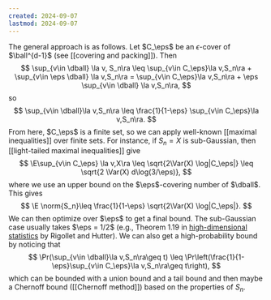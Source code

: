 ```yaml
---
created: 2024-09-07
lastmod: 2024-09-07
---
```


The general approach is as follows. Let $C_\eps$ be an $\epsilon$-cover of $\ball^{d-1}$ (see [[covering and packing]]). Then 
$$
\sup_{v\in \dball} \la v, S_n\ra \leq \sup_{v\in C_\eps}\la v,S_n\ra + \sup_{v\in \eps \dball} \la v,S_n\ra = \sup_{v\in C_\eps}\la v,S_n\ra + \eps \sup_{v\in \dball} \la v,S_n\ra,
$$
so
$$
\sup_{v\in \dball}\la v,S_n\ra \leq \frac{1}{1-\eps} \sup_{v\in C_\eps}\la v,S_n\ra.
$$
From here, $C_\eps$ is a finite set, so we can apply well-known [[maximal inequalities]] over finite sets. For instance, if $S_n=X$ is sub-Gaussian, then [[light-tailed maximal inequalities]] give 
$$
\E\sup_{v\in C_\eps} \la v,X\ra \leq \sqrt{2\Var(X) \log|C_\eps|} \leq \sqrt{2 \Var(X) d\log(3/\eps)},
$$
where we use an upper bound on the $\eps$-covering number of $\dball$. This gives 
$$
\E \norm{S_n}\leq \frac{1}{1-\eps} \sqrt{2\Var(X) \log|C_\eps|}.
$$
We can then optimize over $\eps$ to get a final bound. The sub-Gaussian case usually takes $\eps = 1/2$ (e.g., Theorem 1.19 in [high-dimensional statistics](https://arxiv.org/abs/2310.19244) by Rigollet and Hutter). We can also get a high-probability bound by noticing that 
$$
\Pr(\sup_{v\in \dball}\la v,S_n\ra\geq t) \leq \Pr\left(\frac{1}{1-\eps}\sup_{v\in C_\eps}\la v,S_n\ra\geq t\right),
$$
which can be bounded with a union bound and a tail bound and then maybe a Chernoff bound ([[Chernoff method]]) based on the properties of $S_n$.
